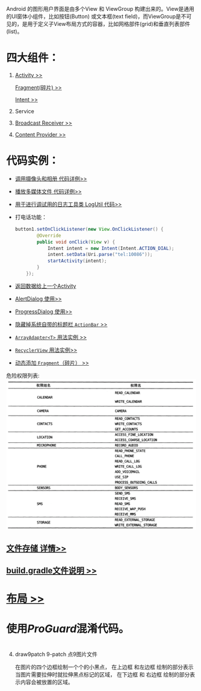 Android 的图形用户界面是由多个View 和 ViewGroup 构建出来的。View是通用的UI窗体小组件，比如按钮(Button) 或文本框(text field)，而ViewGroup是不可见的，是用于定义子View布局方式的容器，比如网格部件(grid)和垂直列表部件(list)。 

# 四大组件：

1. [Activity >>](./Activity.md)

    [Fragment(碎片) >>](./Fragment.md)   

    [Intent >>](./Intent.md) 
2. Service
3. [Broadcast Receiver >>](./Broadcast_Receiver.md)
4. [Content Provider >>](./Content_Provider.md)

# 代码实例：

+ [调用摄像头和相册 代码详例>>](./调用摄像头和相册.md)

+ [播放多媒体文件 代码详例>>](./播放多媒体文件.md) 

+ [用于进行调试用的日志工具类 LogUtil 代码>>](./tools_codes/LogUtil.md)

+ 打电话功能：   
    ```java
    button1.setOnClickListener(new View.OnClickListener() {
            @Override
            public void onClick(View v) {
                Intent intent = new Intent(Intent.ACTION_DIAL);
                intent.setData(Uri.parse("tel:10086"));
                startActivity(intent);
            }
        });
    ```

+ [返回数据给上一个Activity](./Intent.md#startActivityForResult)

+ [AlertDialog 使用>>](./tools_codes/toolcodes.md#alertdialog_code)

+ [ProgressDialog 使用>>](./tools_codes/toolcodes.md#progressdialog_code)

+ [隐藏掉系统自带的标题栏 `ActionBar` >>](./tools_codes/toolcodes.md#hide_actionbar_code)

+ [`ArrayAdapter<T>` 用法实例 >>](./tools_codes/toolcodes.md#array_adapter_code)

+ [`RecyclerView` 用法实例>>](./recyclerview.md) 

+ [动态添加 `Fragment`（碎片） >> ](./Fragment.md#fragment_dongtai_code)

危险权限列表:
![生命周期](./images/危险权限列表.png) 

## [文件存储 详情>>](./持久化.md)


## [build.gradle文件说明 >>](./build.gradle.md)  

# [布局 >>](.\布局.md)

# 使用***ProGuard***混淆代码。


#
 

4. draw9patch  9-patch  点9图片文件  

    在图片的四个边框绘制一个个的小黑点， 在上边框 和左边框 绘制的部分表示当图片需要拉伸时就拉伸黑点标记的区域， 在下边框 和 右边框 绘制的部分表示内容会被放置的区域。
